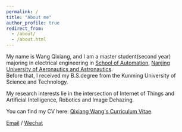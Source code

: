 ```yaml
---
permalink: /
title: "About me"
author_profile: true
redirect_from: 
  - /about/
  - /about.html
---
```


My name is Wang Qixiang, and I am a master student(second year) majoring in electrical engineering in [School of Automation](https://cae.nuaa.edu.cn/), [Nanjing University of Aeronautics and Astronautics](http://nuaa.edu.cn/).\
Before that, I received my B.S.degree from the Kunming University of Science and Technology.

My research interests lie in the intersection of Internet of Things and Artificial Intelligence, Robotics and Image Dehazing.



You can find my CV here: [Qixiang Wang's Curriculum Vitae](../assets/Qixiang_Wang_cv.pdf).

[Email](mailto:brucewang258@gmail.com) / [Wechat](../images/wechat.png)
